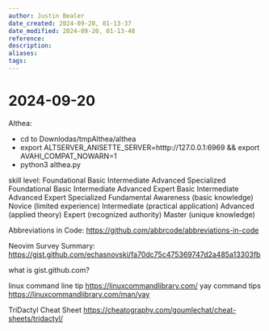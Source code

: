```yaml
---
author: Justin Bealer
date_created: 2024-09-20, 01-13-37
date_modified: 2024-09-20, 01-13-40
reference: 
description: 
aliases: 
tags: 
---
```

# 2024-09-20

Althea:

- cd to Downlodas/tmpAlthea/althea
- export ALTSERVER_ANISETTE_SERVER=htttp://127.0.0.1:6969 && export AVAHI_COMPAT_NOWARN=1
- python3 althea.py

skill level:
Foundational Basic Intermediate Advanced Specialized
Foundational Basic Intermediate Advanced Expert
Basic Intermediate Advanced Expert Specialized
Fundamental Awareness (basic knowledge) Novice (limited experience) Intermediate (practical application) Advanced (applied theory) Expert (recognized authority) Master (unique knowledge)

Abbreviations in Code:
<https://github.com/abbrcode/abbreviations-in-code>

Neovim Survey Summary:
<https://gist.github.com/echasnovski/fa70dc75c475369747d2a485a13303fb>

what is gist.github.com?

linux command line tip
<https://linuxcommandlibrary.com/>
yay command tips
<https://linuxcommandlibrary.com/man/yay>

TriDactyl Cheat Sheet
<https://cheatography.com/goumlechat/cheat-sheets/tridactyl/>
